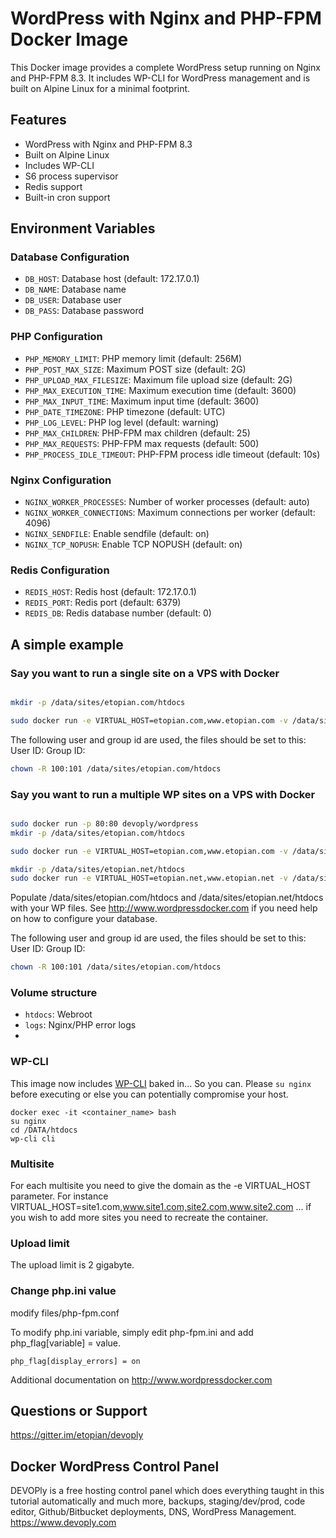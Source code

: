 # WordPress with Nginx and PHP-FPM Docker Image

This Docker image provides a complete WordPress setup running on Nginx and PHP-FPM 8.3. It includes WP-CLI for WordPress
management and is built on Alpine Linux for a minimal footprint.

## Features

- WordPress with Nginx and PHP-FPM 8.3
- Built on Alpine Linux
- Includes WP-CLI
- S6 process supervisor
- Redis support
- Built-in cron support

## Environment Variables

### Database Configuration

- `DB_HOST`: Database host (default: 172.17.0.1)
- `DB_NAME`: Database name
- `DB_USER`: Database user
- `DB_PASS`: Database password

### PHP Configuration

- `PHP_MEMORY_LIMIT`: PHP memory limit (default: 256M)
- `PHP_POST_MAX_SIZE`: Maximum POST size (default: 2G)
- `PHP_UPLOAD_MAX_FILESIZE`: Maximum file upload size (default: 2G)
- `PHP_MAX_EXECUTION_TIME`: Maximum execution time (default: 3600)
- `PHP_MAX_INPUT_TIME`: Maximum input time (default: 3600)
- `PHP_DATE_TIMEZONE`: PHP timezone (default: UTC)
- `PHP_LOG_LEVEL`: PHP log level (default: warning)
- `PHP_MAX_CHILDREN`: PHP-FPM max children (default: 25)
- `PHP_MAX_REQUESTS`: PHP-FPM max requests (default: 500)
- `PHP_PROCESS_IDLE_TIMEOUT`: PHP-FPM process idle timeout (default: 10s)

### Nginx Configuration

- `NGINX_WORKER_PROCESSES`: Number of worker processes (default: auto)
- `NGINX_WORKER_CONNECTIONS`: Maximum connections per worker (default: 4096)
- `NGINX_SENDFILE`: Enable sendfile (default: on)
- `NGINX_TCP_NOPUSH`: Enable TCP NOPUSH (default: on)

### Redis Configuration

- `REDIS_HOST`: Redis host (default: 172.17.0.1)
- `REDIS_PORT`: Redis port (default: 6379)
- `REDIS_DB`: Redis database number (default: 0)

## A simple example
### Say you want to run a single site on a VPS with Docker

```bash

mkdir -p /data/sites/etopian.com/htdocs

sudo docker run -e VIRTUAL_HOST=etopian.com,www.etopian.com -v /data/sites/etopian.com:/DATA -p 80:80 etopian/alpine-php-wordpress

```
The following user and group id are used, the files should be set to this:
User ID:
Group ID:

```bash
chown -R 100:101 /data/sites/etopian.com/htdocs
```

### Say you want to run a multiple WP sites on a VPS with Docker

```bash

sudo docker run -p 80:80 devoply/wordpress
mkdir -p /data/sites/etopian.com/htdocs

sudo docker run -e VIRTUAL_HOST=etopian.com,www.etopian.com -v /data/sites/etopian.com:/DATA devoply/wordpress

mkdir -p /data/sites/etopian.net/htdocs
sudo docker run -e VIRTUAL_HOST=etopian.net,www.etopian.net -v /data/sites/etopian.net:/DATA devoply/wordpress
```

Populate /data/sites/etopian.com/htdocs and  /data/sites/etopian.net/htdocs with your WP files. See http://www.wordpressdocker.com if you need help on how to configure your database.

The following user and group id are used, the files should be set to this:
User ID:
Group ID:

```bash
chown -R 100:101 /data/sites/etopian.com/htdocs
```



### Volume structure

* `htdocs`: Webroot
* `logs`: Nginx/PHP error logs
*

### WP-CLI

This image now includes [WP-CLI](wp-cli.org) baked in... So you can. Please `su nginx` before executing or else you can potentially compromise your host.

```
docker exec -it <container_name> bash
su nginx
cd /DATA/htdocs
wp-cli cli
```

### Multisite

For each multisite you need to give the domain as the -e VIRTUAL_HOST parameter. For instance VIRTUAL_HOST=site1.com,www.site1.com,site2.com,www.site2.com ... if you wish to add more sites you need to recreate the container.

### Upload limit

The upload limit is 2 gigabyte.

### Change php.ini value
modify files/php-fpm.conf

To modify php.ini variable, simply edit php-fpm.ini and add php_flag[variable] = value.

```
php_flag[display_errors] = on
```

Additional documentation on http://www.wordpressdocker.com

## Questions or Support

https://gitter.im/etopian/devoply

## Docker WordPress Control Panel

DEVOPly is a free hosting control panel which does everything taught in this tutorial automatically and much more, backups, staging/dev/prod, code editor, Github/Bitbucket deployments, DNS, WordPress Management. https://www.devoply.com

